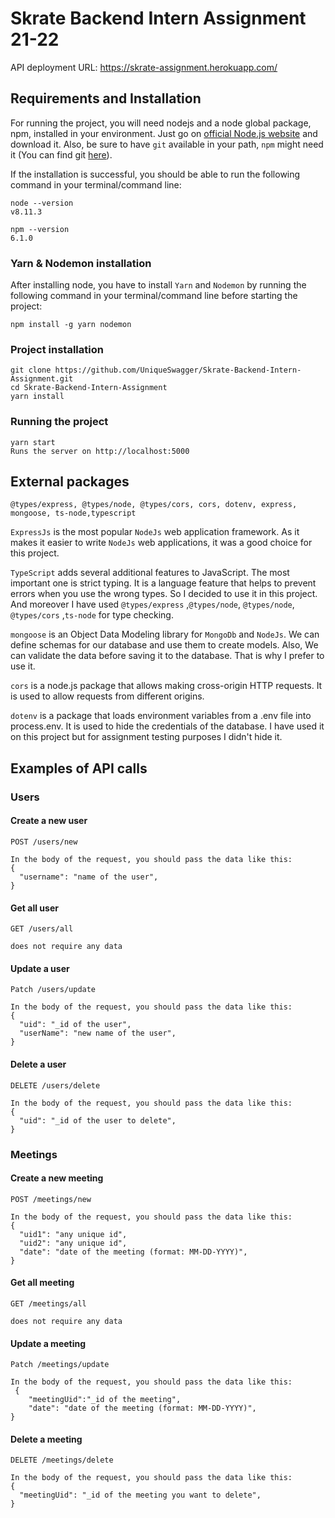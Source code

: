 # Skrate Backend Intern Assignment 21-22

API deployment URL: https://skrate-assignment.herokuapp.com/

## Requirements and Installation

For running the project, you will need nodejs and a node global package, npm, installed in your environment. Just go on [official Node.js website](https://nodejs.org/) and download it.
Also, be sure to have `git` available in your path, `npm` might need it (You can find git [here](https://git-scm.com/)).

If the installation is successful, you should be able to run the following command in your terminal/command line:

```
node --version
v8.11.3

npm --version
6.1.0
```

### Yarn & Nodemon installation

After installing node, you have to install `Yarn` and `Nodemon` by running the following command in your terminal/command line before starting the project:

```
npm install -g yarn nodemon
```

### Project installation

```
git clone https://github.com/UniqueSwagger/Skrate-Backend-Intern-Assignment.git
cd Skrate-Backend-Intern-Assignment
yarn install
```

### Running the project

```
yarn start
Runs the server on http://localhost:5000
```

## External packages

```
@types/express, @types/node, @types/cors, cors, dotenv, express, mongoose, ts-node,typescript
```

`ExpressJs` is the most popular `NodeJs` web application framework. As it makes it easier to write `NodeJs` web applications, it was a good choice for this project.

`TypeScript` adds several additional features to JavaScript. The most important one is strict typing. It is a language feature that helps to prevent errors when you use the wrong types. So I decided to use it in this project.
And moreover I have used `@types/express` ,`@types/node`, `@types/node`, `@types/cors` ,`ts-node` for type checking.

`mongoose` is an Object Data Modeling library for `MongoDb` and `NodeJs`. We can define schemas for our database and use them to create models. Also, We can validate the data before saving it to the database. That is why I prefer to use it.

`cors` is a node.js package that allows making cross-origin HTTP requests. It is used to allow requests from different origins.

`dotenv` is a package that loads environment variables from a .env file into process.env. It is used to hide the credentials of the database. I have used it on this project but for assignment testing purposes I didn't hide it.

## Examples of API calls

### Users

#### Create a new user

```
POST /users/new

In the body of the request, you should pass the data like this:
{
  "username": "name of the user",
}

```

#### Get all user

```
GET /users/all

does not require any data
```

#### Update a user

```
Patch /users/update

In the body of the request, you should pass the data like this:
{
  "uid": "_id of the user",
  "userName": "new name of the user",
}
```

#### Delete a user

```
DELETE /users/delete

In the body of the request, you should pass the data like this:
{
  "uid": "_id of the user to delete",
}
```

### Meetings

#### Create a new meeting

```
POST /meetings/new

In the body of the request, you should pass the data like this:
{
  "uid1": "any unique id",
  "uid2": "any unique id",
  "date": "date of the meeting (format: MM-DD-YYYY)",
}
```

#### Get all meeting

```
GET /meetings/all

does not require any data
```

#### Update a meeting

```
Patch /meetings/update

In the body of the request, you should pass the data like this:
 {
    "meetingUid":"_id of the meeting",
    "date": "date of the meeting (format: MM-DD-YYYY)",
}
```

#### Delete a meeting

```
DELETE /meetings/delete

In the body of the request, you should pass the data like this:
{
  "meetingUid": "_id of the meeting you want to delete",
}
```
